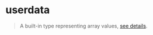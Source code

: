 # userdata<a name="userdata"></a>  
> A built-in type representing array values, [see details](https://www.lua.org/pil/28.1.html).  

